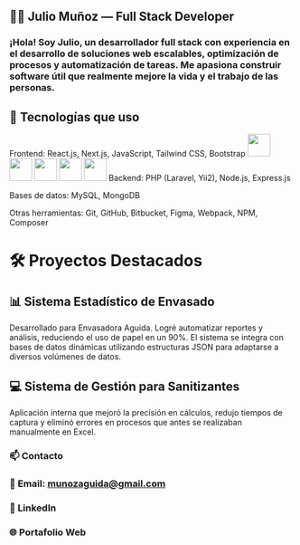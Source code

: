 ## 👨‍💻 Julio Muñoz — Full Stack Developer
### ¡Hola! Soy Julio, un desarrollador full stack con experiencia en el desarrollo de soluciones web escalables, optimización de procesos y automatización de tareas. Me apasiona construir software útil que realmente mejore la vida y el trabajo de las personas.

## 🚀 Tecnologías que uso
Frontend: React.js, Next.js, JavaScript, Tailwind CSS, Bootstrap
<img src="https://cdn.jsdelivr.net/gh/devicons/devicon/icons/react/react-original.svg" width="40" height="40"/> 
<img src="https://cdn.jsdelivr.net/gh/devicons/devicon/icons/laravel/laravel-plain-wordmark.svg" width="40" height="40"/> 
<img src="https://cdn.jsdelivr.net/gh/devicons/devicon/icons/javascript/javascript-original.svg" width="40" height="40"/>
<img src="https://cdn.jsdelivr.net/gh/devicons/devicon/icons/php/php-original.svg" width="40" height="40"/>
<img src="https://cdn.jsdelivr.net/gh/devicons/devicon/icons/mysql/mysql-original-wordmark.svg" width="40" height="40"/>
Backend: PHP (Laravel, Yii2), Node.js, Express.js

Bases de datos: MySQL, MongoDB

Otras herramientas: Git, GitHub, Bitbucket, Figma, Webpack, NPM, Composer

# 🛠 Proyectos Destacados
## 📊 Sistema Estadístico de Envasado
Desarrollado para Envasadora Aguida. Logré automatizar reportes y análisis, reduciendo el uso de papel en un 90%. El sistema se integra con bases de datos dinámicas utilizando estructuras JSON para adaptarse a diversos volúmenes de datos.

## 💻 Sistema de Gestión para Sanitizantes
Aplicación interna que mejoró la precisión en cálculos, redujo tiempos de captura y eliminó errores en procesos que antes se realizaban manualmente en Excel.

### 📫 Contacto
### 📧 Email: munozaguida@gmail.com
### 💼 LinkedIn
### 🌐 Portafolio Web

<!--
**JulioMunozDev/JulioMunozDev** is a ✨ _special_ ✨ repository because its `README.md` (this file) appears on your GitHub profile.

Here are some ideas to get you started:

- 🔭 I’m currently working on ...
- 🌱 I’m currently learning ...
- 👯 I’m looking to collaborate on ...
- 🤔 I’m looking for help with ...
- 💬 Ask me about ...
- 📫 How to reach me: ...
- 😄 Pronouns: ...
- ⚡ Fun fact: ...
-->
